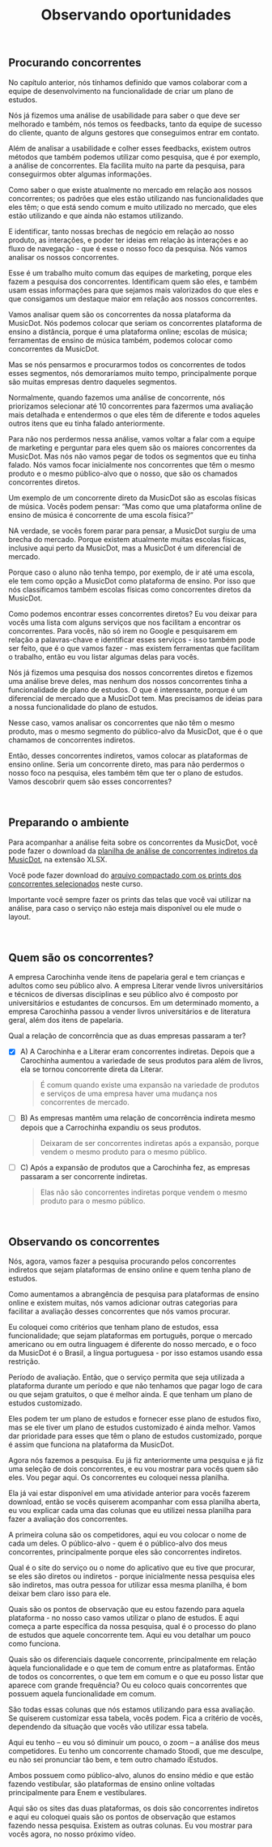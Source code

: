 <div align="center">

# Observando oportunidades

</div>

<br>

## Procurando concorrentes

No capítulo anterior, nós tínhamos definido que vamos colaborar com a equipe de desenvolvimento na funcionalidade de criar um plano de estudos.

Nós já fizemos uma análise de usabilidade para saber o que deve ser melhorado e também, nós temos os feedbacks, tanto da equipe de sucesso do cliente, quanto de alguns gestores que conseguimos entrar em contato.

Além de analisar a usabilidade e colher esses feedbacks, existem outros métodos que também podemos utilizar como pesquisa, que é por exemplo, a análise de concorrentes. Ela facilita muito na parte da pesquisa, para conseguirmos obter algumas informações.

Como saber o que existe atualmente no mercado em relação aos nossos concorrentes; os padrões que eles estão utilizando nas funcionalidades que eles têm; o que está sendo comum e muito utilizado no mercado, que eles estão utilizando e que ainda não estamos utilizando.

E identificar, tanto nossas brechas de negócio em relação ao nosso produto, as interações, e poder ter ideias em relação às interações e ao fluxo de navegação - que é esse o nosso foco da pesquisa. Nós vamos analisar os nossos concorrentes.

Esse é um trabalho muito comum das equipes de marketing, porque eles fazem a pesquisa dos concorrentes. Identificam quem são eles, e também usam essas informações para que sejamos mais valorizados do que eles e que consigamos um destaque maior em relação aos nossos concorrentes.

Vamos analisar quem são os concorrentes da nossa plataforma da MusicDot. Nós podemos colocar que seriam os concorrentes plataforma de ensino a distância, porque é uma plataforma online; escolas de música; ferramentas de ensino de música também, podemos colocar como concorrentes da MusicDot.

Mas se nós pensarmos e procurarmos todos os concorrentes de todos esses segmentos, nós demoraríamos muito tempo, principalmente porque são muitas empresas dentro daqueles segmentos.

Normalmente, quando fazemos uma análise de concorrente, nós priorizamos selecionar até 10 concorrentes para fazermos uma avaliação mais detalhada e entendermos o que eles têm de diferente e todos aqueles outros itens que eu tinha falado anteriormente.

Para não nos perdermos nessa análise, vamos voltar a falar com a equipe de marketing e perguntar para eles quem são os maiores concorrentes da MusicDot. Mas nós não vamos pegar de todos os segmentos que eu tinha falado. Nós vamos focar inicialmente nos concorrentes que têm o mesmo produto e o mesmo público-alvo que o nosso, que são os chamados concorrentes diretos.

Um exemplo de um concorrente direto da MusicDot são as escolas físicas de música. Vocês podem pensar: “Mas como que uma plataforma online de ensino de música é concorrente de uma escola física?”

NA verdade, se vocês forem parar para pensar, a MusicDot surgiu de uma brecha do mercado. Porque existem atualmente muitas escolas físicas, inclusive aqui perto da MusicDot, mas a MusicDot é um diferencial de mercado.

Porque caso o aluno não tenha tempo, por exemplo, de ir até uma escola, ele tem como opção a MusicDot como plataforma de ensino. Por isso que nós classificamos também escolas físicas como concorrentes diretos da MusicDot.

Como podemos encontrar esses concorrentes diretos? Eu vou deixar para vocês uma lista com alguns serviços que nos facilitam a encontrar os concorrentes. Para vocês, não só irem no Google e pesquisarem em relação a palavras-chave e identificar esses serviços - isso também pode ser feito, que é o que vamos fazer - mas existem ferramentas que facilitam o trabalho, então eu vou listar algumas delas para vocês.

Nós já fizemos uma pesquisa dos nossos concorrentes diretos e fizemos uma análise breve deles, mas nenhum dos nossos concorrentes tinha a funcionalidade de plano de estudos. O que é interessante, porque é um diferencial de mercado que a MusicDot tem. Mas precisamos de ideias para a nossa funcionalidade do plano de estudos.

Nesse caso, vamos analisar os concorrentes que não têm o mesmo produto, mas o mesmo segmento do público-alvo da MusicDot, que é o que chamamos de concorrentes indiretos.

Então, desses concorrentes indiretos, vamos colocar as plataformas de ensino online. Seria um concorrente direto, mas para não perdermos o nosso foco na pesquisa, eles também têm que ter o plano de estudos. Vamos descobrir quem são esses concorrentes?

<br> 

## Preparando o ambiente

Para acompanhar a análise feita sobre os concorrentes da MusicDot, você pode fazer o download da [planilha de análise de concorrentes indiretos da MusicDot](https://caelum-online-public.s3.amazonaws.com/1338-ux-research-analise-concorrentes/An%C3%A1lise+de+concorrentes.xlsx), na extensão XLSX.

Você pode fazer download do [arquivo compactado com os prints dos concorrentes selecionados](https://caelum-online-public.s3.amazonaws.com/1338-ux-research-analise-concorrentes/prints_concorrentes.zip) neste curso.

Importante você sempre fazer os prints das telas que você vai utilizar na análise, para caso o serviço não esteja mais disponível ou ele mude o layout.

 <br>

 ## Quem são os concorrentes?

 A empresa Carochinha vende itens de papelaria geral e tem crianças e adultos como seu público alvo. A empresa Literar vende livros universitários e técnicos de diversas disciplinas e seu público alvo é composto por universitários e estudantes de concursos. Em um determinado momento, a empresa Carochinha passou a vender livros universitários e de literatura geral, além dos itens de papelaria.

Qual a relação de concorrência que as duas empresas passaram a ter?

- [x] A) A Carochinha e a Literar eram concorrentes indiretas. Depois que a Carochinha aumentou a variedade de seus produtos para além de livros, ela se tornou concorrente direta da Literar.<br>
  > É comum quando existe uma expansão na variedade de produtos e serviços de uma empresa haver uma mudança nos concorrentes de mercado.

- [ ] B) As empresas mantêm uma relação de concorrência indireta mesmo depois que a Carrochinha expandiu os seus produtos.<br>
  > Deixaram de ser concorrentes indiretas após a expansão, porque vendem o mesmo produto para o mesmo público.

- [ ] C) Após a expansão de produtos que a Carochinha fez, as empresas passaram a ser concorrente indiretas.<br>
  > Elas não são concorrentes indiretas porque vendem o mesmo produto para o mesmo público.

<br>

## Observando os concorrentes

Nós, agora, vamos fazer a pesquisa procurando pelos concorrentes indiretos que sejam plataformas de ensino online e quem tenha plano de estudos.

Como aumentamos a abrangência de pesquisa para plataformas de ensino online e existem muitas, nós vamos adicionar outras categorias para facilitar a avaliação desses concorrentes que nós vamos procurar.

Eu coloquei como critérios que tenham plano de estudos, essa funcionalidade; que sejam plataformas em português, porque o mercado americano ou em outra linguagem é diferente do nosso mercado, e o foco da MusicDot é o Brasil, a língua portuguesa - por isso estamos usando essa restrição.

Período de avaliação. Então, que o serviço permita que seja utilizada a plataforma durante um período e que não tenhamos que pagar logo de cara ou que sejam gratuitos, o que é melhor ainda. E que tenham um plano de estudos customizado.

Eles podem ter um plano de estudos e fornecer esse plano de estudos fixo, mas se ele tiver um plano de estudos customizado é ainda melhor. Vamos dar prioridade para esses que têm o plano de estudos customizado, porque é assim que funciona na plataforma da MusicDot.

Agora nós fazemos a pesquisa. Eu já fiz anteriormente uma pesquisa e já fiz uma seleção de dois concorrentes, e eu vou mostrar para vocês quem são eles. Vou pegar aqui. Os concorrentes eu coloquei nessa planilha.

Ela já vai estar disponível em uma atividade anterior para vocês fazerem download, então se vocês quiserem acompanhar com essa planilha aberta, eu vou explicar cada uma das colunas que eu utilizei nessa planilha para fazer a avaliação dos concorrentes.

A primeira coluna são os competidores, aqui eu vou colocar o nome de cada um deles. O público-alvo - quem é o público-alvo dos meus concorrentes, principalmente porque eles são concorrentes indiretos.

Qual é o site do serviço ou o nome do aplicativo que eu tive que procurar, se eles são diretos ou indiretos - porque inicialmente nessa pesquisa eles são indiretos, mas outra pessoa for utilizar essa mesma planilha, é bom deixar bem claro isso para ele.

Quais são os pontos de observação que eu estou fazendo para aquela plataforma - no nosso caso vamos utilizar o plano de estudos. E aqui começa a parte específica da nossa pesquisa, qual é o processo do plano de estudos que aquele concorrente tem. Aqui eu vou detalhar um pouco como funciona.

 Quais são os diferenciais daquele concorrente, principalmente em relação àquela funcionalidade e o que tem de comum entre as plataformas. Então de todos os concorrentes, o que tem em comum e o que eu posso listar que aparece com grande frequência? Ou eu coloco quais concorrentes que possuem aquela funcionalidade em comum.

São todas essas colunas que nós estamos utilizando para essa avaliação. Se quiserem customizar essa tabela, vocês podem. Fica a critério de vocês, dependendo da situação que vocês vão utilizar essa tabela.

Aqui eu tenho – eu vou só diminuir um pouco, o zoom – a análise dos meus competidores. Eu tenho um concorrente chamado Stoodi, que me desculpe, eu não sei pronunciar tão bem, e tem outro chamado iEstudos.

Ambos possuem como público-alvo, alunos do ensino médio e que estão fazendo vestibular, são plataformas de ensino online voltadas principalmente para Enem e vestibulares.

Aqui são os sites das duas plataformas, os dois são concorrentes indiretos e aqui eu coloquei quais são os pontos de observação que estamos fazendo nessa pesquisa. Existem as outras colunas. Eu vou mostrar para vocês agora, no nosso próximo vídeo.